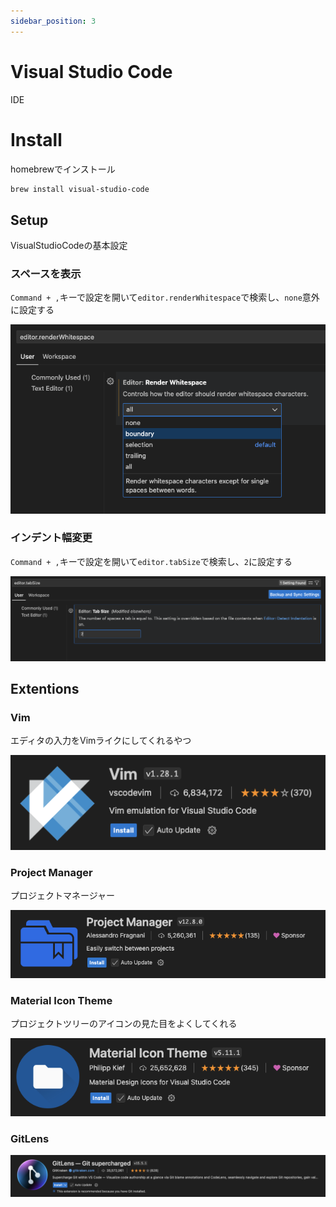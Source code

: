```yaml
---
sidebar_position: 3
---
```


# Visual Studio Code

IDE

# Install

homebrewでインストール

```bash
brew install visual-studio-code
```

## Setup

VisualStudioCodeの基本設定

### スペースを表示

`Command + ,`キーで設定を開いて`editor.renderWhitespace`で検索し、`none`意外に設定する

![render_whitespace](./img/vscode/render_whitespace.png)



### インデント幅変更

`Command + ,`キーで設定を開いて`editor.tabSize`で検索し、`2`に設定する

![tab_size](./img/vscode/tab_size.png)


## Extentions

### Vim

エディタの入力をVimライクにしてくれるやつ

![vim](./img/vscode/vim.png)

### Project Manager

プロジェクトマネージャー

![project_manager](./img/vscode/project_manager.png)


### Material Icon Theme

プロジェクトツリーのアイコンの見た目をよくしてくれる

![material_icon_theme](./img/vscode/material_icon_theme.png)

### GitLens

![git_lens](./img/vscode/git_lens.png)
